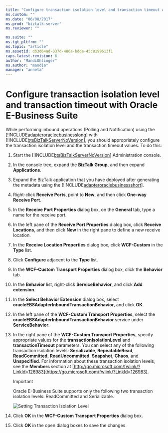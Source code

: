 ```yaml
---
title: "Configure transaction isolation level and transaction timeout with Oracle E-Business Suite | Microsoft Docs"
ms.custom: ""
ms.date: "06/08/2017"
ms.prod: "biztalk-server"
ms.reviewer: ""

ms.suite: ""
ms.tgt_pltfrm: ""
ms.topic: "article"
ms.assetid: db3d64ad-037d-486a-bdde-45c8199613f1
caps.latest.revision: 6
author: "MandiOhlinger"
ms.author: "mandia"
manager: "anneta"
---
```

# Configure transaction isolation level and transaction timeout with Oracle E-Business Suite
While performing inbound operations (Polling and Notification) using the [!INCLUDE[adapteroracleebusinesslong](../../includes/adapteroracleebusinesslong-md.md)] with [!INCLUDE[btsBizTalkServerNoVersion](../../includes/btsbiztalkservernoversion-md.md)], you should appropriately configure the transaction isolation level and the transaction timeout values. To do this:

1. Start the [!INCLUDE[btsBizTalkServerNoVersion](../../includes/btsbiztalkservernoversion-md.md)] Administration console.

2. In the console tree, expand the **BizTalk Group**, and then expand **Applications**.

3. Expand the BizTalk application that you have deployed after generating the metadata using the [!INCLUDE[adapteroraclebusinessshort](../../includes/adapteroraclebusinessshort-md.md)].

4. Right-click **Receive Ports**, point to **New**, and then click **One-way Receive Port**.

5. In the **Receive Port Properties** dialog box, on the **General** tab, type a name for the receive port.

6. In the left pane of the **Receive Port Properties** dialog box, click **Receive Locations**, and then click **New** in the right pane to define a new receive location.

7. In the **Receive Location Properties** dialog box, click **WCF-Custom** in the **Type** list.

8. Click **Configure** adjacent to the **Type** list.

9. In the **WCF-Custom Transport Properties** dialog box, click the **Behavior** tab.

10. In the **Behavior** list, right-click **ServiceBehavior**, and click **Add extension**.

11. In the **Select Behavior Extension** dialog box, select **oracleEBSAdapterInboundTransactionBehavior**, and click **OK**.

12. In the left pane of the **WCF-Custom Transport Properties**, select the **oracleEBSAdapterInboundTransactionBehavior** service under **ServiceBehavior**.

13. In the right pane of the **WCF-Custom Transport Properties**, specify appropriate values for the **transactionIsolationLevel** and **transactionTimeout** parameters. You can select any of the following transaction isolation levels: **Serializable**, **RepeatableRead**, **ReadCommitted**, **ReadUncommitted**, **Snapshot**, **Chaos**, and **Unspecified**. For information about these transaction isolation levels, see the **Members** section at [http://go.microsoft.com/fwlink/?LinkId=126983](https://go.microsoft.com/fwlink/?LinkId=126983).

    > [!IMPORTANT]
    >  Oracle E-Business Suite supports only the following two transaction isolation levels: ReadCommitted and Serializable.

     ![Setting Transaction Isolation Level](../../adapters-and-accelerators/adapter-oracle-ebs/media/2bafbb9d-4daa-43c0-abcb-35220e6a3cb5.gif "2bafbb9d-4daa-43c0-abcb-35220e6a3cb5")

14. Click **OK** in the **WCF-Custom Transport Properties** dialog box.

15. Click **OK** in the open dialog boxes to save the changes.
